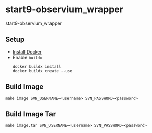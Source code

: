 # start9-observium_wrapper
start9-observium_wrapper


## Setup

* [Install Docker](https://docs.docker.com/engine/install/ubuntu/)
* Enable `buildx`
  ```
  docker buildx install
  docker buildx create --use
  ```

## Build Image
```
make image SVN_USERNAME=<username> SVN_PASSWORD=<password>
```

## Build Image Tar
```
make image.tar SVN_USERNAME=<username> SVN_PASSWORD=<password>
```
